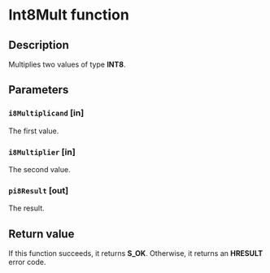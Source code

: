 # Int8Mult function

## Description

Multiplies two values of type **INT8**.

## Parameters

### `i8Multiplicand` [in]

The first value.

### `i8Multiplier` [in]

The second value.

### `pi8Result` [out]

The result.

## Return value

If this function succeeds, it returns **S_OK**. Otherwise, it returns an **HRESULT** error code.